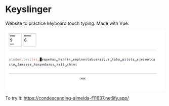 # Keyslinger

Website to practice keyboard touch typing. Made with Vue.

![Keyslinger demo](demo.png)

To try it: https://condescending-almeida-f11637.netlify.app/
